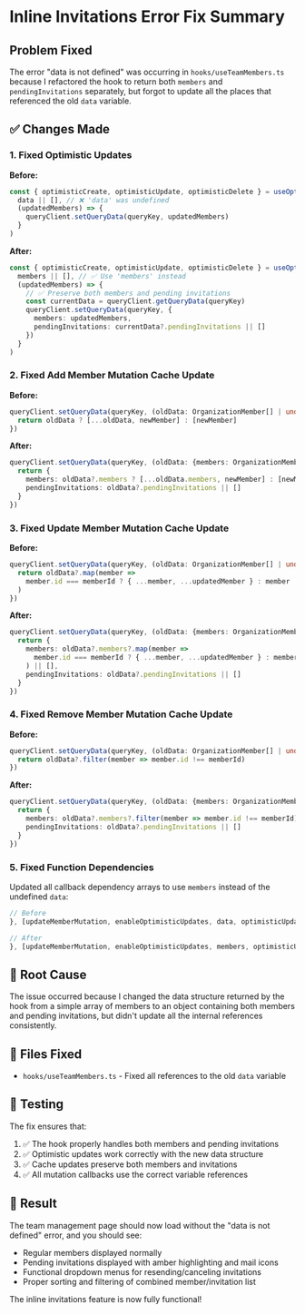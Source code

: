 # Inline Invitations Error Fix Summary

## Problem Fixed
The error "data is not defined" was occurring in `hooks/useTeamMembers.ts` because I refactored the hook to return both `members` and `pendingInvitations` separately, but forgot to update all the places that referenced the old `data` variable.

## ✅ Changes Made

### 1. Fixed Optimistic Updates
**Before:**
```typescript
const { optimisticCreate, optimisticUpdate, optimisticDelete } = useOptimisticUpdates(
  data || [], // ❌ 'data' was undefined
  (updatedMembers) => {
    queryClient.setQueryData(queryKey, updatedMembers)
  }
)
```

**After:**
```typescript
const { optimisticCreate, optimisticUpdate, optimisticDelete } = useOptimisticUpdates(
  members || [], // ✅ Use 'members' instead
  (updatedMembers) => {
    // ✅ Preserve both members and pending invitations
    const currentData = queryClient.getQueryData(queryKey)
    queryClient.setQueryData(queryKey, {
      members: updatedMembers,
      pendingInvitations: currentData?.pendingInvitations || []
    })
  }
)
```

### 2. Fixed Add Member Mutation Cache Update
**Before:**
```typescript
queryClient.setQueryData(queryKey, (oldData: OrganizationMember[] | undefined) => {
  return oldData ? [...oldData, newMember] : [newMember]
})
```

**After:**
```typescript
queryClient.setQueryData(queryKey, (oldData: {members: OrganizationMember[], pendingInvitations: PendingInvitation[]} | undefined) => {
  return {
    members: oldData?.members ? [...oldData.members, newMember] : [newMember],
    pendingInvitations: oldData?.pendingInvitations || []
  }
})
```

### 3. Fixed Update Member Mutation Cache Update
**Before:**
```typescript
queryClient.setQueryData(queryKey, (oldData: OrganizationMember[] | undefined) => {
  return oldData?.map(member => 
    member.id === memberId ? { ...member, ...updatedMember } : member
  )
})
```

**After:**
```typescript
queryClient.setQueryData(queryKey, (oldData: {members: OrganizationMember[], pendingInvitations: PendingInvitation[]} | undefined) => {
  return {
    members: oldData?.members?.map(member => 
      member.id === memberId ? { ...member, ...updatedMember } : member
    ) || [],
    pendingInvitations: oldData?.pendingInvitations || []
  }
})
```

### 4. Fixed Remove Member Mutation Cache Update
**Before:**
```typescript
queryClient.setQueryData(queryKey, (oldData: OrganizationMember[] | undefined) => {
  return oldData?.filter(member => member.id !== memberId)
})
```

**After:**
```typescript
queryClient.setQueryData(queryKey, (oldData: {members: OrganizationMember[], pendingInvitations: PendingInvitation[]} | undefined) => {
  return {
    members: oldData?.members?.filter(member => member.id !== memberId) || [],
    pendingInvitations: oldData?.pendingInvitations || []
  }
})
```

### 5. Fixed Function Dependencies
Updated all callback dependency arrays to use `members` instead of the undefined `data`:

```typescript
// Before
}, [updateMemberMutation, enableOptimisticUpdates, data, optimisticUpdate])

// After  
}, [updateMemberMutation, enableOptimisticUpdates, members, optimisticUpdate])
```

## 🔧 Root Cause
The issue occurred because I changed the data structure returned by the hook from a simple array of members to an object containing both members and pending invitations, but didn't update all the internal references consistently.

## 📁 Files Fixed
- `hooks/useTeamMembers.ts` - Fixed all references to the old `data` variable

## 🚀 Testing
The fix ensures that:
1. ✅ The hook properly handles both members and pending invitations
2. ✅ Optimistic updates work correctly with the new data structure
3. ✅ Cache updates preserve both members and invitations
4. ✅ All mutation callbacks use the correct variable references

## 🎯 Result
The team management page should now load without the "data is not defined" error, and you should see:
- Regular members displayed normally
- Pending invitations displayed with amber highlighting and mail icons
- Functional dropdown menus for resending/canceling invitations
- Proper sorting and filtering of combined member/invitation list

The inline invitations feature is now fully functional!